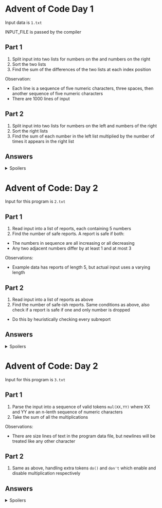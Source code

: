 # Advent of Code Day 1

Input data is `1.txt`

INPUT_FILE is passed by the compiler

## Part 1

1. Split input into two lists for numbers on the and numbers on the right
2. Sort the two lists
3. Find the sum of the differences of the two lists at each index position

Observation:
- Each line is a sequence of five numeric characters, three spaces, then
  another sequence of five numeric characters
- There are 1000 lines of input

## Part 2

1. Split input into two lists for numbers on the left and numbers of the right
2. Sort the right lists
3. Find the sum of each number in the left list multiplied by the number of
   times it appears in the right list

## Answers

<details>
<summary>Spoilers</summary>
Part 1: 2742123

Part 2: 21328497
</details>

# Advent of Code: Day 2

Input for this program is `2.txt`

## Part 1

1. Read input into a list of reports, each containing 5 numbers
2. Find the number of safe reports. A report is safe if both:
 - The numbers in sequence are all increasing or all decreasing
 - Any two adjacent numbers differ by at least 1 and at most 3

Observations:
- Example data has reports of length 5, but actual input uses a varying
  length

## Part 2

1. Read input into a list of reports as above
2. Find the number of safe-ish reports. Same conditions as above, also check
   if a report is safe if one and only number is dropped
 - Do this by heuristically checking every subreport

## Answers

<details>
 <summary>Spoilers</summary>
 Part 1: 282
 Part 2: 349
</details>

# Advent of Code: Day 2

Input for this program is `3.txt`

## Part 1

1. Parse the input into a sequence of valid tokens `mul(XX,YY)` where XX and
   YY are an n-lenth sequence of numeric characters
2. Take the sum of all the multiplications

Observations:
- There are size lines of text in the program data file, but newlines will be
  treated like any other character

## Part 2

1. Same as above, handling extra tokens `do()` and `don't` which enable and
   disable multiplication respectively

## Answers

<details>
 <summary>Spoilers</summary>
 Part 1: 174103751
 Part 2: 100411201
</details>

